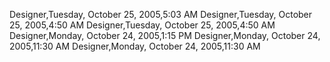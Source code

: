 ﻿Designer,Tuesday, October 25, 2005,5:03 AMDesigner,Tuesday, October 25, 2005,4:50 AMDesigner,Tuesday, October 25, 2005,4:50 AMDesigner,Monday, October 24, 2005,1:15 PMDesigner,Monday, October 24, 2005,11:30 AMDesigner,Monday, October 24, 2005,11:30 AM